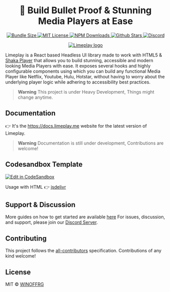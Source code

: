 <h1 align="center">🔰 Build Bullet Proof & Stunning Media Players at Ease</h1>

<p align="center">
  <a href="https://bundlephobia.com/package/@limeplay/core">
  	<img alt="Bundle Size" src="https://badgen.net/bundlephobia/minzip/@limeplay/core"/>
  </a>
  <a href="https://github.com/winoffrg/limeplay/blob/main/LICENSE">
    <img alt="MIT License" src="https://img.shields.io/github/license/WINOFFRG/limeplay"/>
  </a>
  <a href="https://www.npmjs.com/package/@limeplay/core">
  	<img alt="NPM Downloads" src="https://img.shields.io/npm/dm/@limeplay/core.svg?style=flat"/>
  </a>
  <a href="https://discord.gg/winoffrg/limeplay">
  	<img alt="Github Stars" src="https://badgen.net/github/stars/WINOFFRG/limeplay" />
  </a>
  <a href="https://discord.gg/ZjXFzqmqjn">
    <img alt="Discord" src="https://badgen.net/discord/online-members/ZjXFzqmqjn?label=&icon=discord&logoColor=ffffff&color=7389D8&labelColor=6A7EC2" />
  </a>
</p>

<p align="center">
  <a href="https://github.com/winoffrg/limeplay">
    <img src="https://limeplay.me/og/default.jpg" alt="Limeplay logo"/>
  </a>
</p>

Limeplay is a React based Headless UI library made to work with HTML5 & [Shaka Player](https://github.com/shaka-project/shaka-player) that allows you to build stunning, accessible and modern looking Media Players with ease. It exposes several hooks and highly configurable components using which you can build any functional Media Player like Netflix, Youtube, Hulu, Hotstar, without having to worry about the underlying player logic while adhering to accessibility best practices.

> **Warning**
> This project is under Heavy Development, Things might change anytime.

## Documentation

👉 It's the https://docs.limeplay.me website for the latest version of Limeplay.

> **Warning**
> Documentation is still under development, Contributions are welcome!

## Codesandbox Template

[![Edit in CodeSandbox](https://assets.codesandbox.io/github/button-edit-lime.svg)](https://codesandbox.io/p/sandbox/limeplay-starter-3qv9y4)

Usage with HTML 👉 [jsdelivr](https://www.jsdelivr.com/package/npm/@limeplay/core)

## Support & Discussion

More guides on how to get started are available [here](https://docs.limeplay.com/pages/getting-started)
For issues, discussion, and support, please join our [Discord Server](https://discord.gg/ZjXFzqmqjn).

## Contributing

This project follows the
[all-contributors](https://github.com/all-contributors/all-contributors)
specification. Contributions of any kind welcome!

## License

MIT © [WINOFFRG](https://github.com/winoffrg)
